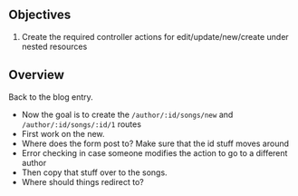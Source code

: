 ## Objectives

1. Create the required controller actions for edit/update/new/create under nested resources

## Overview

Back to the blog entry.

  * Now the goal is to create the `/author/:id/songs/new` and `/author/:id/songs/:id/1` routes
  * First work on the new.
  * Where does the form post to? Make sure that the id stuff moves around
  * Error checking in case someone modifies the action to go to a different author
  * Then copy that stuff over to the songs.
  * Where should things redirect to?
